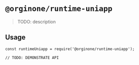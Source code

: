 # `@orginone/runtime-uniapp`

> TODO: description

## Usage

```
const runtimeUniapp = require('@orginone/runtime-uniapp');

// TODO: DEMONSTRATE API
```
